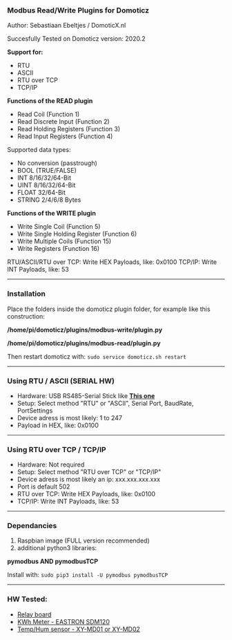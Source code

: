 ### Modbus Read/Write Plugins for Domoticz
Author: Sebastiaan Ebeltjes / DomoticX.nl

Succesfully Tested on Domoticz version: 2020.2

**Support for:**

* RTU
* ASCII
* RTU over TCP
* TCP/IP

**Functions of the READ plugin**

* Read Coil (Function 1)
* Read Discrete Input (Function 2)
* Read Holding Registers (Function 3)
* Read Input Registers (Function 4)

Supported data types:

* No conversion (passtrough)
* BOOL (TRUE/FALSE)
* INT 8/16/32/64-Bit
* UINT 8/16/32/64-Bit
* FLOAT 32/64-Bit
* STRING 2/4/6/8 Bytes

**Functions of the WRITE plugin**

* Write Single Coil (Function 5)
* Write Single Holding Register (Function 6)
* Write Multiple Coils (Function 15)
* Write Registers (Function 16)

RTU/ASCII/RTU over TCP: Write HEX Payloads, like: 0x0100
TCP/IP: Write INT Payloads, like: 53

-----
### Installation

Place the folders inside the domoticz plugin folder, for example like this construction:

**/home/pi/domoticz/plugins/modbus-write/plugin.py**

**/home/pi/domoticz/plugins/modbus-read/plugin.py**

Then restart domoticz with: ```sudo service domoticz.sh restart```

-----
### Using RTU / ASCII (SERIAL HW)

* Hardware: USB RS485-Serial Stick like **[This one](http://domoticx.nl/webwinkel/index.php?route=product/product&product_id=386)**
* Setup: Select method "RTU" or "ASCII", Serial Port, BaudRate, PortSettings
* Device adress is most likely: 1 to 247
* Payload in HEX, like: 0x0100

-----
### Using RTU over TCP / TCP/IP

* Hardware: Not required
* Setup: Select method "RTU over TCP" or "TCP/IP"
* Device adress is most likely an ip: xxx.xxx.xxx.xxx
* Port is default 502
* RTU over TCP: Write HEX Payloads, like: 0x0100
* TCP/IP: Write INT Payloads, like: 53

-----
### Dependancies

1. Raspbian image (FULL version recommended)
2. additional python3 libraries:

**pymodbus AND pymodbusTCP**

Install with: ```sudo pip3 install -U pymodbus pymodbusTCP```

-----
### HW Tested:
* [Relay board](http://domoticx.com/modbus-relaisbord/)
* [KWh Meter - EASTRON SDM120](http://domoticx.com/modbus-kwh-meter-eastron-sdm120/)
* [Temp/Hum sensor - XY-MD01 or XY-MD02](http://domoticx.com/modbus-temp-hum-sensor-xy-md02/)
